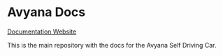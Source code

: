 # Avyana Docs

[Documentation Website](https://docs.avyana.tech/)

This is the main repository with the docs for the Avyana Self Driving Car. 

